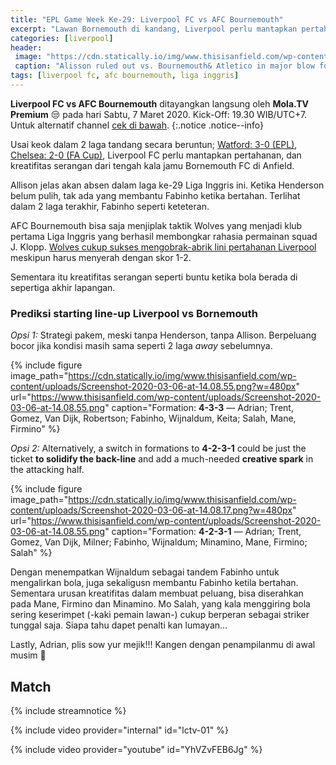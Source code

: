 ```yaml
---
title: "EPL Game Week Ke-29: Liverpool FC vs AFC Bournemouth"
excerpt: "Lawan Bornemouth di kandang, Liverpool perlu mantapkan pertahanan, dan kreatifitas serangan dari tengah."
categories: [liverpool]
header:
 image: "https://cdn.statically.io/img/www.thisisanfield.com/wp-content/uploads/P2020-02-15_Norwich_Liverpool-91.jpg?filter=grayscale"
 caption: "Alisson ruled out vs. Bournemouth& Atletico in major blow for Liverpool"
tags: [liverpool fc, afc bournemouth, liga inggris]
---
```

**Liverpool FC vs AFC Bournemouth** ditayangkan langsung oleh **Mola.TV Premium** 😒 pada hari Sabtu, 7 Maret 2020. Kick-Off: 19.30 WIB/UTC+7. Untuk alternatif channel [cek di bawah](#match).
{:.notice .notice--info}

Usai keok dalam 2 laga tandang secara beruntun; [Watford: 3-0 (EPL)](/away-vs-watford/), [Chelsea: 2-0 (FA Cup)](https://www.catetan.pw/liverpool/fa-cup-away-vs-chelsea/), Liverpool FC perlu mantapkan pertahanan, dan kreatifitas serangan dari tengah kala jamu Bornemouth FC di Anfield.

Allison jelas akan absen dalam laga ke-29 Liga Inggris ini. Ketika Henderson belum pulih, tak ada yang membantu Fabinho ketika bertahan. Terlihat dalam 2 laga terakhir, Fabinho seperti keteteran.

AFC Bournemouth bisa saja menjiplak taktik Wolves yang menjadi klub pertama Liga Inggris yang berhasil membongkar rahasia permainan squad J. Klopp. [Wolves cukup sukses mengobrak-abrik lini pertahanan Liverpool](/liverpool/away-vs-wolves) meskipun harus menyerah dengan skor 1-2.

Sementara itu kreatifitas serangan seperti buntu ketika bola berada di sepertiga akhir lapangan.

### Prediksi starting line-up Liverpool vs Bornemouth

_Opsi 1:_ Strategi pakem, meski tanpa Henderson, tanpa Allison. Berpeluang bocor jika kondisi masih sama seperti 2 laga _away_ sebelumnya.

{% include figure image_path="https://cdn.statically.io/img/www.thisisanfield.com/wp-content/uploads/Screenshot-2020-03-06-at-14.08.55.png?w=480px" url="https://www.thisisanfield.com/wp-content/uploads/Screenshot-2020-03-06-at-14.08.55.png" caption="Formation: **4-3-3** — Adrian; Trent, Gomez, Van Dijk, Robertson; Fabinho, Wijnaldum, Keita; Salah, Mane, Firmino" %}

_Opsi 2:_ Alternatively, a switch in formations to **4-2-3-1** could be just the ticket **to solidify the back-line** and add a much-needed **creative spark** in the attacking half.

{% include figure image_path="https://cdn.statically.io/img/www.thisisanfield.com/wp-content/uploads/Screenshot-2020-03-06-at-14.08.17.png?w=480px" url="https://www.thisisanfield.com/wp-content/uploads/Screenshot-2020-03-06-at-14.08.55.png" caption="Formation: **4-2-3-1** — Adrian; Trent, Gomez, Van Dijk, Milner; Fabinho, Wijnaldum; Minamino, Mane, Firmino; Salah" %}

Dengan menempatkan Wijnaldum sebagai tandem Fabinho untuk mengalirkan bola, juga sekaligusn membantu Fabinho ketila bertahan. Sementara urusan kreatifitas dalam membuat peluang, bisa diserahkan pada Mane, Firmino dan Minamino. Mo Salah, yang kala menggiring bola sering keserimpet (-kaki pemain lawan-) cukup berperan sebagai striker tunggal saja. Siapa tahu dapet penalti kan lumayan...

Lastly, Adrian, plis sow yur mejik!!! Kangen dengan penampilanmu di awal musim 🥺

## Match

{% include streamnotice %}

{% include video provider="internal" id="lctv-01" %}

{% include video provider="youtube" id="YhVZvFEB6Jg" %}
